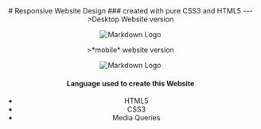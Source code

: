 <!-- Headings -->
<center>
# Responsive Website Design
### created with pure CSS3 and HTML5
---
>Desktop Website version

![Markdown Logo](https://s25.postimg.cc/8qg7b961b/Screenshot-2018-5-1_Traversy_Media_HTML5_Website.jpg)

<!-- Italics -->
<center>
>*mobile* website version

![Markdown Logo](https://s25.postimg.cc/f45aeqvkf/mobile.jpg)

#### Language used to create this Website
<!-- UL -->
* HTML5
* CSS3
* Media Queries
